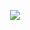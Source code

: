 <p align='center'>
    <img src="https://capsule-render.vercel.app/api?type=waving&color=auto&height=300&section=header&text=YUNBOK%20GITHUB&fontSize=90&animation=fadeIn&fontAlignY=38&desc=System.out.println(&quot;Made%20by%20yunbok&quot;)&descAlignY=51&descAlign=62"/>
</p>




<br/>

<!--
**leeyunbo/leeyunbo** is a ✨ _special_ ✨ repository because its `README.md` (this file) appears on your GitHub profile.

Here are some ideas to get you started:

- 🔭 I’m currently working on ...
- 🌱 I’m currently learning ...
- 👯 I’m looking to collaborate on ...
- 🤔 I’m looking for help with ...
- 💬 Ask me about ...
- 📫 How to reach me: ...
- 😄 Pronouns: ...
- ⚡ Fun fact: ...
-->
